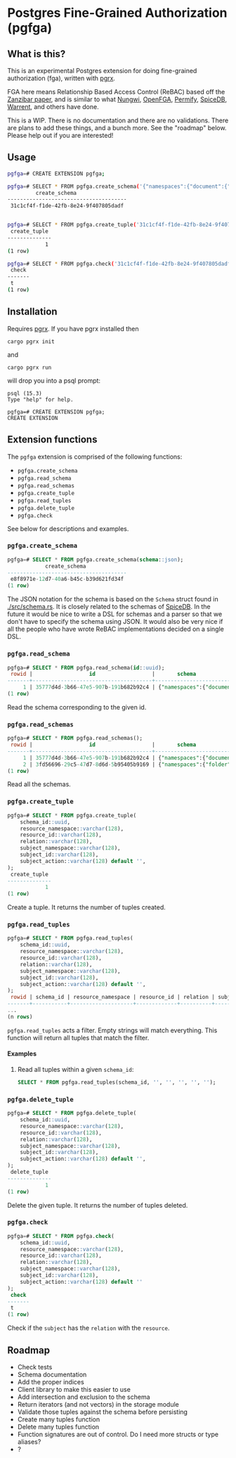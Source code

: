 # Postgres Fine-Grained Authorization (pgfga)

## What is this?

This is an experimental Postgres extension for doing fine-grained authorization
(fga), written with [pgrx](https://github.com/pgcentralfoundation/pgrx).

FGA here means Relationship Based Access Control (ReBAC) based off the
[Zanzibar paper](https://research.google/pubs/pub48190/), and is similar to what
[Nungwi](https://github.com/craigpastro/nungwi),
[OpenFGA](https://github.com/openfga/openfga),
[Permify](https://github.com/Permify/permify),
[SpiceDB](https://github.com/authzed/spicedb),
[Warrent](https://github.com/warrant-dev/warrant), and others have done.

This is a WIP. There is no documentation and there are no validations. There are
plans to add these things, and a bunch more. See the "roadmap" below. Please
help out if you are interested!

## Usage

```bash
pgfga=# CREATE EXTENSION pgfga;

pgfga=# SELECT * FROM pgfga.create_schema('{"namespaces":{"document":{"relations":{"viewer":[{"namespace":"user"}]},"permissions":{"can_view":{"union":[{"computedUserset":"viewer"},{"tupleToUserset":["parent","can_view"]}]}}},"user":{"relations":{},"permissions":{}}}}');
         create_schema          
--------------------------------------
 31c1cf4f-f1de-42fb-8e24-9f407805dadf


pgfga=# SELECT * FROM pgfga.create_tuple('31c1cf4f-f1de-42fb-8e24-9f407805dadf', 'document', '1', 'viewer', 'user', 'anya', '');
 create_tuple 
--------------
            1
(1 row)

pgfga=# SELECT * FROM pgfga.check('31c1cf4f-f1de-42fb-8e24-9f407805dadf', 'document', '1', 'viewer', 'user', 'anya', '');
 check 
-------
 t
(1 row)
```

## Installation

Requires [pgrx](https://github.com/pgcentralfoundation/pgrx). If you have pgrx
installed then

```
cargo pgrx init
```

and

```
cargo pgrx run
```

will drop you into a psql prompt:

```
psql (15.3)
Type "help" for help.

pgfga=# CREATE EXTENSION pgfga;
CREATE EXTENSION
```

## Extension functions

The `pgfga` extension is comprised of the following functions:

- `pgfga.create_schema`
- `pgfga.read_schema`
- `pgfga.read_schemas`
- `pgfga.create_tuple`
- `pgfga.read_tuples`
- `pgfga.delete_tuple`
- `pgfga.check`

See below for descriptions and examples.

### `pgfga.create_schema`

```sql
pgfga=# SELECT * FROM pgfga.create_schema(schema::json);
            create_schema             
--------------------------------------
 e8f8971e-12d7-40a6-b45c-b39d621fd34f
(1 row)
```

The JSON notation for the schema is based on the `Schema` struct found in
[./src/schema.rs](./src/schema.rs). It is closely related to the schemas of
[SpiceDB](https://github.com/authzed/spicedb). In the future it would be nice to
write a DSL for schemas and a parser so that we don't have to specify the schema
using JSON. It would also be very nice if all the people who have wrote ReBAC
implementations decided on a single DSL.

### `pgfga.read_schema`

```sql
pgfga=# SELECT * FROM pgfga.read_schema(id::uuid);
 rowid |                  id                  |       schema                       |          created_at           
-------+--------------------------------------+------------------------------------+-------------------------------
     1 | 35777d4d-3b66-47e5-907b-191b682b92c4 | {"namespaces":{"document":{...}}}" | 2023-09-17 09:40:00.897494-07
(1 row)
```

Read the schema corresponding to the given id.

### `pgfga.read_schemas`

```sql
pgfga=# SELECT * FROM pgfga.read_schemas();
 rowid |                  id                  |       schema                       |          created_at           
-------+--------------------------------------+------------------------------------+-------------------------------
     1 | 35777d4d-3b66-47e5-907b-191b682b92c4 | {"namespaces":{"document":{...}}}" | 2023-09-17 09:40:00.897494-07
     2 | 3fd56696-29c5-47d7-8d6d-5b95405b9169 | {"namespaces":{"folder":{...}}}"   | 2023-09-17 09:45:11.504819-07
(1 row)
```

Read all the schemas.

### `pgfga.create_tuple`

```sql
pgfga=# SELECT * FROM pgfga.create_tuple(
    schema_id::uuid,
    resource_namespace::varchar(128),
    resource_id::varchar(128),
    relation::varchar(128),
    subject_namespace::varchar(128),
    subject_id::varchar(128),
    subject_action::varchar(128) default '',
);
 create_tuple 
--------------
            1
(1 row)
```

Create a tuple. It returns the number of tuples created.

### `pgfga.read_tuples`

```sql
pgfga=# SELECT * FROM pgfga.read_tuples(
    schema_id::uuid,
    resource_namespace::varchar(128),
    resource_id::varchar(128),
    relation::varchar(128),
    subject_namespace::varchar(128),
    subject_id::varchar(128),
    subject_action::varchar(128) default '',
);
 rowid | schema_id | resource_namespace | resource_id | relation | subject_namespace | subject_id | subject_action 
-------+-----------+--------------------+-------------+----------+-------------------+------------+----------------
...
(n rows)
```

`pgfga.read_tuples` acts a filter. Empty strings will match everything. This
function will return all tuples that match the filter.

#### Examples

1. Read all tuples within a given `schema_id`:

   ```sql
   SELECT * FROM pgfga.read_tuples(schema_id, '', '', '', '', '');
   ```

### `pgfga.delete_tuple`

```sql
pgfga=# SELECT * FROM pgfga.delete_tuple(
    schema_id::uuid,
    resource_namespace::varchar(128),
    resource_id::varchar(128),
    relation::varchar(128),
    subject_namespace::varchar(128),
    subject_id::varchar(128),
    subject_action::varchar(128) default '',
);
 delete_tuple 
--------------
            1
(1 row)
```

Delete the given tuple. It returns the number of tuples deleted.

### `pgfga.check`

```sql
pgfga=# SELECT * FROM pgfga.check(
    schema_id::uuid,
    resource_namespace::varchar(128),
    resource_id::varchar(128),
    relation::varchar(128),
    subject_namespace::varchar(128),
    subject_id::varchar(128),
    subject_action::varchar(128) default ''
);
 check 
-------
 t
(1 row)
```

Check if the `subject` has the `relation` with the `resource`.

## Roadmap

- Check tests
- Schema documentation
- Add the proper indices
- Client library to make this easier to use
- Add intersection and exclusion to the schema
- Return iterators (and not vectors) in the storage module
- Validate those tuples against the schema before persisting
- Create many tuples function
- Delete many tuples function
- Function signatures are out of control. Do I need more structs or type
  aliases?
- ?
